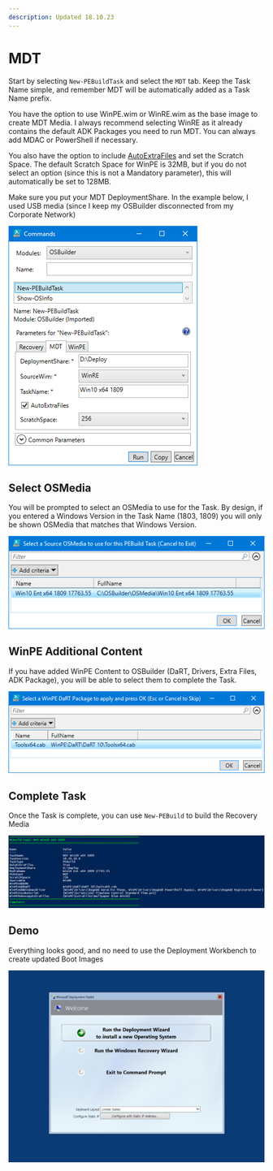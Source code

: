 ```yaml
---
description: Updated 18.10.23
---
```


# MDT

Start by selecting `New-PEBuildTask` and select the `MDT` tab.  Keep the Task Name simple, and remember MDT will be automatically added as a Task Name prefix.

You have the option to use WinPE.wim or WinRE.wim as the base image to create MDT Media.  I always recommend selecting WinRE as it already contains the default ADK Packages you need to run MDT.  You can always add MDAC or PowerShell if necessary.

You also have the option to include [AutoExtraFiles](../auto-extrafiles.md) and set the Scratch Space.  The default Scratch Space for WinPE is 32MB, but if you do not select an option \(since this is not a Mandatory parameter\), this will automatically be set to 128MB.

Make sure you put your MDT DeploymentShare.  In the example below, I used USB media \(since I keep my OSBuilder disconnected from my Corporate Network\)

![](../../../.gitbook/assets/2018-10-18_11-05-33.png)

## Select OSMedia

You will be prompted to select an OSMedia to use for the Task.  By design, if you entered a Windows Version in the Task Name \(1803, 1809\) you will only be shown OSMedia that matches that Windows Version.

![](../../../.gitbook/assets/2018-10-15_23-53-59.png)

## WinPE Additional Content

If you have added WinPE Content to OSBuilder \(DaRT, Drivers, Extra Files, ADK Package\), you will be able to select them to complete the Task.

![](../../../.gitbook/assets/2018-10-15_23-54-30.png)

## Complete Task

Once the Task is complete, you can use `New-PEBuild` to build the Recovery Media

![](../../../.gitbook/assets/2018-10-18_11-07-01.png)

## Demo

Everything looks good, and no need to use the Deployment Workbench to create updated Boot Images

![MDT using WinRE without DaRT](../../../.gitbook/assets/2018-10-18_11-20-46.png)

